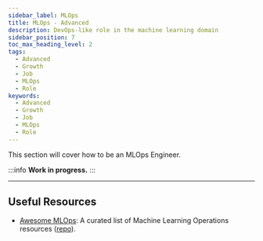 ```yaml
---
sidebar_label: MLOps
title: MLOps - Advanced
description: DevOps-like role in the machine learning domain
sidebar_position: 7
toc_max_heading_level: 2
tags:
  - Advanced
  - Growth
  - Job
  - MLOps
  - Role
keywords:
  - Advanced
  - Growth
  - Job
  - MLOps
  - Role
---
```


This section will cover how to be an MLOps Engineer.

:::info
**Work in progress.**
:::

---

## Useful Resources

- [Awesome MLOps](https://ml-ops.org/): A curated list of Machine Learning Operations resources ([repo](https://github.com/visenger/awesome-mlops)).
